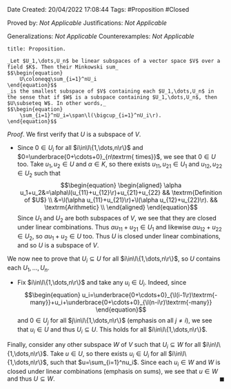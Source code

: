 <br />
<br />

Date Created: 20/04/2022 17:08:44
Tags: #Proposition #Closed

Proved by: _Not Applicable_
Justifications: _Not Applicable_

Generalizations: _Not Applicable_
Counterexamples: _Not Applicable_

``` ad-Proposition
title: Proposition.

_Let $U_1,\dots,U_n$ be linear subspaces of a vector space $V$ over a field $K$. Then their Minkowski sum_
$$\begin{equation}
    U\coloneqq\sum_{i=1}^nU_i
\end{equation}$$
_is the smallest subspace of $V$ containing each $U_1,\dots,U_n$ in the sense that if $W$ is a subspace containing $U_1,\dots,U_n$, then $U\subseteq W$. In other words,_
$$\begin{equation}
    \sum_{i=1}^nU_i=\span\l(\bigcup_{i=1}^nU_i\r).
\end{equation}$$

```

_Proof_. We first verify that $U$ is a subspace of $V$.
* Since $0\in U_i$ for all $i\in\l\{1,\dots,n\r\}$ and $0=\underbrace{0+\cdots+0}_{n\textrm{ times}}$, we see that $0\in U$ too. Take $u_1,u_2\in U$ and $\alpha\in K$, so there exists $u_{11},u_{21}\in U_1$ and $u_{12},u_{22}\in U_2$ such that
$$\begin{equation}
    \begin{aligned}
        \alpha u_1+u_2&=\alpha\l(u_{11}+u_{12}\r)+u_{21}+u_{22} && \textrm{Definition of $U$} \\
        &=\l(\alpha u_{11}+u_{21}\r)+\l(\alpha u_{12}+u_{22}\r). && \textrm{Arithmetic} \\
    \end{aligned}
\end{equation}$$
Since $U_1$ and $U_2$ are both subspaces of $V$, we see that they are closed under linear combinations. Thus $\alpha u_{11}+u_{21}\in U_1$ and likewise $\alpha u_{12}+u_{22}\in U_2$, so $\alpha u_1+u_2\in U$ too. Thus $U$ is closed under linear combinations, and so $U$ is a subspace of $V$.

We now nee to prove that $U_i\subseteq U$ for all $i\in\l\{1,\dots,n\r\}$, so $U$ contains each $U_1,\dots,U_n$.
* Fix $i\in\l\{1,\dots,n\r\}$ and take any $u_i\in U_i$. Indeed, since
$$\begin{equation}
    u_i=\underbrace{0+\cdots+0}_{\l(i-1\r)\textrm{-many}}+u_i+\underbrace{0+\cdots+0}_{\l(n-i\r)\textrm{-many}}
\end{equation}$$
and $0\in U_j$ for all $j\in\l\{1,\dots,n\r\}$ (emphasis on all $j\neq i$), we see that $u_i\in U$ and thus $U_i\subseteq U$. This holds for all $i\in\l\{1,\dots,n\r\}$.

Finally, consider any other subspace $W$ of $V$ such that $U_i\subseteq W$ for all $i\in\l\{1,\dots,n\r\}$. Take $u\in U$, so there exists $u_i\in U_i$ for all $i\in\l\{1,\dots,n\r\}$, such that $u=\sum_{i=1}^nu_i$. Since each $u_i\in W$ and $W$ is closed under linear combinations (emphasis on sums), we see that $u\in W$ and thus $U\subseteq W$.<span style="float:right;">$\blacksquare$</span>
